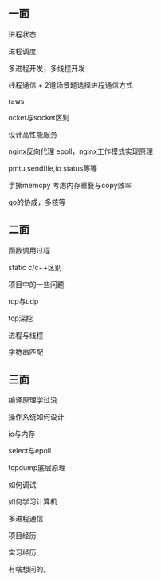 ## 一面 

进程状态

进程调度

多进程开发，多线程开发

线程通信 + 2道场景题选择进程通信方式

raws

ocket与socket区别

设计高性能服务

nginx反向代理 epoll，nginx工作模式实现原理

pmtu,sendfile,io status等等



手撕memcpy 考虑内存重叠与copy效率

go的协成，多核等



## 二面

函数调用过程

static c/c++区别

项目中的一些问题

tcp与udp

tcp深挖

进程与线程

字符串匹配



## 三面

编译原理学过没

操作系统如何设计

io与内存

select与epoll

tcpdump底层原理

如何调试

如何学习计算机

多进程通信

项目经历

实习经历

有啥想问的。
